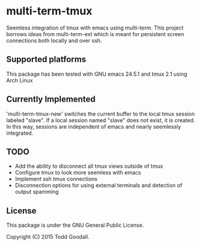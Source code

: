 # multi-term-tmux
Seemless integration of tmux with emacs using multi-term. This project borrows ideas from multi-term-ext which is meant for persistent screen connections both locally and over ssh. 

## Supported platforms

This package has been tested with GNU emacs 24.5.1 and tmux 2.1 using Arch Linux

## Currently Implemented 
'multi-term-tmux-new' switches the current buffer to the local tmux session labeled "slave". If a local session named "slave" does not exist, it is created. In this way, sessions are independent of emacs and nearly seemlessly integrated.

## TODO

- Add the ability to disconnect all tmux views outside of tmux
- Configure tmux to look more seemless with emacs
- Implement ssh tmux connections
- Disconnection options for using external terminals and detection of output spamming

## License

This package is under the GNU General Public License.

Copyright (C) 2015 Todd Goodall.
